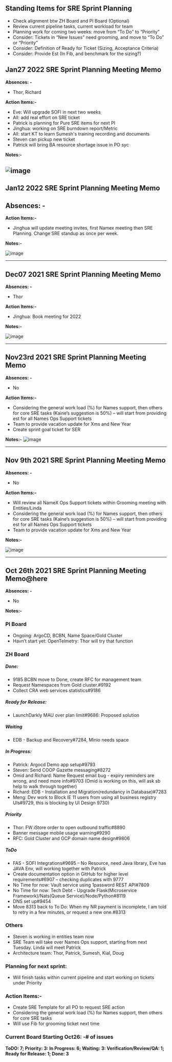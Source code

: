 ## Standing Items for SRE Sprint Planning
-	Check alignment btw ZH Board and PI Board (Optional)
-	Review current pipeline tasks, current workload for team
-	Planning work for coming two weeks: move from “To Do” to “Priority” 
-	Consider: Tickets in “New Issues” need grooming, and move to “To Do” or “Priority”
-	Consider:  Definition of Ready for Ticket (Sizing, Acceptance Criteria)
-	Consider:  Provide Est (In Fib, and benchmark for the sizing?) 
  
## Jan27  2022 SRE Sprint Planning Meeting Memo

**Absences: -** 
-	Thor, Richard

**Action Items:-**
- Eve: Will upgrade SOFI in next two weeks
- All: add real effort on SRE ticket
- Patrick is planning for Pure SRE items for next PI
- Jinghua: working on SRE burndown report/Metric
- All: start KT to learn Sumesh's training recording and documents
- Steven can pickup new ticket
- Patrick will bring BA resource shortage issue in PO syc

**Notes:-**

![image](https://user-images.githubusercontent.com/87034722/151440950-d31d5918-9450-47e9-bd12-74475f15ddfd.png)
---
  
## Jan12  2022 SRE Sprint Planning Meeting Memo

**Absences: -** 
-	

**Action Items:-**
- Jinghua will update meeting invites, first Namex meeting then SRE Planning. Change SRE standup as once per week.

**Notes:-**

![image](https://user-images.githubusercontent.com/87034722/149231230-daa6fe2b-0eb3-481e-9cc1-14a459fb3a89.png)

---

## Dec07  2021 SRE Sprint Planning Meeting Memo

**Absences: -** 
-	Thor

**Action Items:-**
- Jinghua: Book meeting for 2022

**Notes:-**

![image](https://user-images.githubusercontent.com/87034722/145141315-a8472d64-d64b-4089-ba73-37e867146509.png)


---

## Nov23rd  2021 SRE Sprint Planning Meeting Memo

**Absences: -** 
-	No

**Action Items:-**
-	Considering the general work load (%) for Names support, then others for core SRE tasks (Kaine’s suggestion is 50%) – will start from providing est for all Names Ops Support tickets
-	Team to provide vacation update for Xms and New Year
-	Create sprint goal ticket for SER

**Notes:-**
![image](https://user-images.githubusercontent.com/87034722/143175050-08352f1f-536e-44d0-a0f0-0972ae7103b9.png)

---

## Nov 9th  2021 SRE Sprint Planning Meeting Memo

**Absences: -** 
-	No

**Action Items:-**
-	Will review all NameX Ops Support tickets within Grooming meeting with Entities/Linda
-	Considering the general work load (%) for Names support, then others for core SRE tasks (Kaine’s suggestion is 50%) – will start from providing est for all Names Ops Support tickets
-	Team to provide vacation update for Xms and New Year

**Notes:-**

![image](https://user-images.githubusercontent.com/87034722/141160839-bfc912cc-bd42-4574-8f16-66461b5cafeb.png)



---

## **Oct 26th 2021 SRE Sprint Planning Meeting Memo**@here 

**Absences: -**
- No

**Notes:-**
### PI Board
- Ongoing: ArgoCD, BCBN, Name Space/Gold Cluster
- Havn’t start yet: OpenTelmetry: Thor will try that function
### ZH Board
##### Done: 
- 9185 BCBN move to Done, create RFC for management team
- Request Namespaces from Gold cluster.#9192
- Collect CRA web services statistics#9186

##### Ready for Release:  
 - LaunchDarkly MAU over plan limit#9686: Proposed solution 

##### Waiting	
 - EDB - Backup and Recovery#7284, Minio needs space

##### In Progress: 
- Patrick: Argocd Demo app setup#9793
- Steven: Send COOP Gazette messaging#8272
- Omid and Richard: Name Request email bug - expiry reminders are wrong, and need more info#9703 (Omid is working on this, will ask sb help to walk through together)
- Richard: EDB - Installation and Migration(redundancy in Database)#7283
- Meng: Dev work to Block IE 11 users from using all business registry UIs#9729, this is blocking by UI Design 9730)

##### Priority
- Thor: FW iStore order to open outbound traffic#8890
- Banner message mobile usage warning#9290
- RFC: Gold Cluster and GCP domain name design#9806
##### ToDo
- FAS - SOFI Integrations#9695 – No Resource, need Java library, Eve has JAVA Env, will working together with Patrick
- Create documentation option in GitHub for higher level requirements#6907 – checking duplicates with 9777
- No Time for now: Vault service using 1password REST API#7809
- No Time for now: Tech Debt - Upgrade Flask(Microservice Framework)/Nats(Queue Service)/Node/Python#8119
- DNS set up#9454
- Move 8313 back to To Do: When my NR payment is incomplete, I am told to retry in a few minutes, or request a new one.#8313
### Others 
- Steven is working in entities team now
- SRE Team will take over Names Ops support, starting from next Tuesday. Linda will meet Patrick
- Architecture team: Thor, Patrick, Sumesh, Kial, Doug

### **Planning for next sprint:**
- Will finish tasks within current pipeline and start working on tickets under Priority

### **Action Items:-**
- Create SRE Template for all PO to request SRE action
- Considering the general work load (%) for Names support, then others for core SRE tasks
- Will use Fib for grooming ticket next time

### **Current Board Starting Oct26: -**# of issues
**ToDO: 7; Priority: 3: In Progress: 6; Waiting: 3: Verification/Review/QA: 1; Ready for Release: 1; Done: 3**

